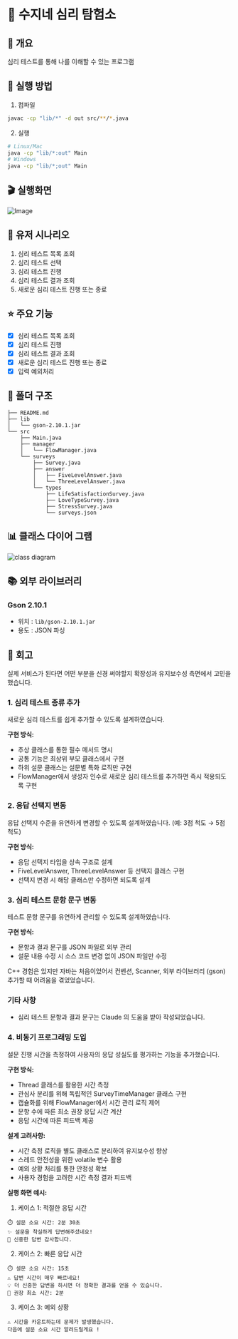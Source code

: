 # 🧭 수지네 심리 탐험소
## 📝 개요
심리 테스트를 통해 나를 이해할 수 있는 프로그램

## 🚀 실행 방법
1. 컴파일
```bash
javac -cp "lib/*" -d out src/**/*.java
```
2. 실행
```bash
# Linux/Mac
java -cp "lib/*:out" Main
# Windows
java -cp "lib/*;out" Main
```
## 🎬 실행화면
![Image](https://github.com/user-attachments/assets/3c09ef72-4751-4c82-a9a2-8900404de295)

## 👥 유저 시나리오

1. 심리 테스트 목록 조회
2. 심리 테스트 선택
3. 심리 테스트 진행
4. 심리 테스트 결과 조회
5. 새로운 심리 테스트 진행 또는 종료

## ⭐ 주요 기능
- [x] 심리 테스트 목록 조회
- [x] 심리 테스트 진행
- [x] 심리 테스트 결과 조회
- [x] 새로운 심리 테스트 진행 또는 종료
- [x] 입력 예외처리

## 📁 폴더 구조
```
├── README.md
├── lib
│   └── gson-2.10.1.jar
└── src
    ├── Main.java
    ├── manager
    │   └── FlowManager.java
    └── surveys
        ├── Survey.java
        ├── answer
        │   ├── FiveLevelAnswer.java
        │   └── ThreeLevelAnswer.java
        └── types
            ├── LifeSatisfactionSurvey.java
            ├── LoveTypeSurvey.java
            ├── StressSurvey.java
            └── surveys.json
```
## 📊 클래스 다이어 그램
![class diagram](https://github.com/user-attachments/assets/b9830383-0573-43c9-a0e3-0c013f8b95c3)

## 📚 외부 라이브러리
### Gson 2.10.1
- 위치 : `lib/gson-2.10.1.jar`
- 용도 : JSON 파싱

## 💭 회고

실제 서비스가 된다면 어떤 부분을 신경 써야할지 확장성과 유지보수성 측면에서 고민을 했습니다. 

### 1. 심리 테스트 종류 추가

새로운 심리 테스트를 쉽게 추가할 수 있도록 설계하였습니다.

**구현 방식:**
- 추상 클래스를 통한 필수 메서드 명시
- 공통 기능은 최상위 부모 클래스에서 구현
- 하위 설문 클래스는 설문별 특화 로직만 구현
- FlowManager에서 생성자 인수로 새로운 심리 테스트를 추가하면 즉시 적용되도록 구현

### 2. 응답 선택지 변동

응답 선택지 수준을 유연하게 변경할 수 있도록 설계하였습니다.
(예: 3점 척도 → 5점 척도)

**구현 방식:**
- 응답 선택지 타입을 상속 구조로 설계
- FiveLevelAnswer, ThreeLevelAnswer 등 선택지 클래스 구현
- 선택지 변경 시 해당 클래스만 수정하면 되도록 설계

### 3. 심리 테스트 문항 문구 변동

테스트 문항 문구를 유연하게 관리할 수 있도록 설계하였습니다.

**구현 방식:**
- 문항과 결과 문구를 JSON 파일로 외부 관리
- 설문 내용 수정 시 소스 코드 변경 없이 JSON 파일만 수정

C++ 경험은 있지만 자바는 처음이었어서 컨벤션, Scanner, 외부 라이브러리 (gson) 추가할 때 어려움을 겪었었습니다.

### 기타 사항

- 심리 테스트 문항과 결과 문구는 Claude 의 도움을 받아 작성되었습니다.

### 4. 비동기 프로그래밍 도입

설문 진행 시간을 측정하여 사용자의 응답 성실도를 평가하는 기능을 추가했습니다.

**구현 방식:**
- Thread 클래스를 활용한 시간 측정
- 관심사 분리를 위해 독립적인 SurveyTimeManager 클래스 구현
- 캡슐화를 위해 FlowManager에서 시간 관리 로직 제어
- 문항 수에 따른 최소 권장 응답 시간 계산
- 응답 시간에 따른 피드백 제공

**설계 고려사항:**
- 시간 측정 로직을 별도 클래스로 분리하여 유지보수성 향상
- 스레드 안전성을 위한 volatile 변수 활용
- 예외 상황 처리를 통한 안정성 확보
- 사용자 경험을 고려한 시간 측정 결과 피드백 

**실행 화면 예시:**
1. 케이스 1: 적절한 응답 시간
```
⏱️ 설문 소요 시간: 2분 30초
✨ 설문을 착실하게 답변해주셨네요!
💝 신중한 답변 감사합니다.
```
2. 케이스 2: 빠른 응답 시간
```
⏱️ 설문 소요 시간: 15초
⚠️ 답변 시간이 매우 빠르네요!
💡 더 신중한 답변을 하시면 더 정확한 결과를 얻을 수 있습니다.
💭 권장 최소 시간: 2분
```
3. 케이스 3: 예외 상황
```
⚠️ 시간을 카운트하는데 문제가 발생했습니다.
다음에 설문 소요 시간 알려드릴게요 !
```
